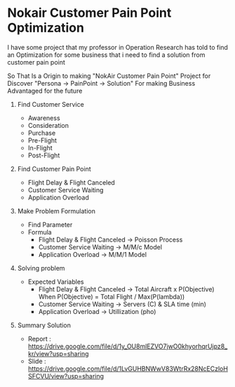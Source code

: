 # Nokair Customer Pain Point Optimization
  I have some project that my professor in Operation Research has told to find an Optimization for some business that i need to find a solution from customer pain point

  So That Is a Origin to making "NokAir Customer Pain Point" Project for Discover "Persona -> PainPoint -> Solution" For making Business Advantaged for the future
  
1. Find Customer Service
   * Awareness
   * Consideration
   * Purchase
   * Pre-Flight
   * In-Flight
   * Post-Flight

2. Find Customer Pain Point  
   * Flight Delay & Flight Canceled
   * Customer Service Waiting
   * Application Overload

3. Make Problem Formulation  
   * Find Parameter
   * Formula  
     * Flight Delay & Flight Canceled -> Poisson Process
     * Customer Service Waiting -> M/M/c Model
     * Application Overload -> M/M/1 Model

4. Solving problem  
   * Expected Variables  
       * Flight Delay & Flight Canceled -> Total Aircraft x P(Objective)  
         When P(Objective) = Total Flight / Max(P(lambda))
       * Customer Service Waiting -> Servers (C) & SLA time (min)
       * Application Overload -> Utillization (pho)

5. Summary Solution  
    * Report : https://drive.google.com/file/d/1y_OU8mlEZVO7jwO0khyorhqrUjpz8_kr/view?usp=sharing
    * Slide : https://drive.google.com/file/d/1LvGUHBNWwV83WtrRx28NcECzloHSFCVU/view?usp=sharing
